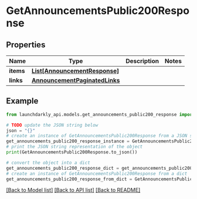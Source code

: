 # GetAnnouncementsPublic200Response


## Properties

Name | Type | Description | Notes
------------ | ------------- | ------------- | -------------
**items** | [**List[AnnouncementResponse]**](AnnouncementResponse.md) |  | 
**links** | [**AnnouncementPaginatedLinks**](AnnouncementPaginatedLinks.md) |  | 

## Example

```python
from launchdarkly_api.models.get_announcements_public200_response import GetAnnouncementsPublic200Response

# TODO update the JSON string below
json = "{}"
# create an instance of GetAnnouncementsPublic200Response from a JSON string
get_announcements_public200_response_instance = GetAnnouncementsPublic200Response.from_json(json)
# print the JSON string representation of the object
print(GetAnnouncementsPublic200Response.to_json())

# convert the object into a dict
get_announcements_public200_response_dict = get_announcements_public200_response_instance.to_dict()
# create an instance of GetAnnouncementsPublic200Response from a dict
get_announcements_public200_response_from_dict = GetAnnouncementsPublic200Response.from_dict(get_announcements_public200_response_dict)
```
[[Back to Model list]](../README.md#documentation-for-models) [[Back to API list]](../README.md#documentation-for-api-endpoints) [[Back to README]](../README.md)


